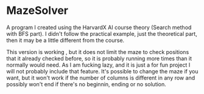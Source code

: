 # MazeSolver
 A program I created using the HarvardX AI course theory (Search method with BFS part). I didn't follow the practical example, just the theoretical part, then it may be a little different from the course.

 This version is working , but it does not limit the maze to check positions that it already checked before, so it is probably running more times than it normally would need. As I am fucking lazy, and it is just a for fun project I will not probably include that feature. It's possible to change the maze if you want, but it won't work if the number of columns is different in any row and possibly won't end if there's no beginnin, ending or no solution.
